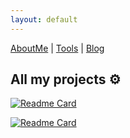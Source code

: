```yaml
---
layout: default
---
```


[AboutMe](./) | [Tools](https://tools.maoundis.com) | [Blog](https://blog.maoundis.com)

## All my projects ⚙️

[![Readme Card](https://github-readme-stats.vercel.app/api/pin/?username=ikbal-hanafi&theme=buefy&repo=BotFucek)](https://github.com/ikbal-hanafi/BotFucek)

[![Readme Card](https://github-readme-stats.vercel.app/api/pin/?username=ikbal-hanafi&theme=buefy&repo=Snake)](https://github.com/ikbal-hanafi/Snake)
